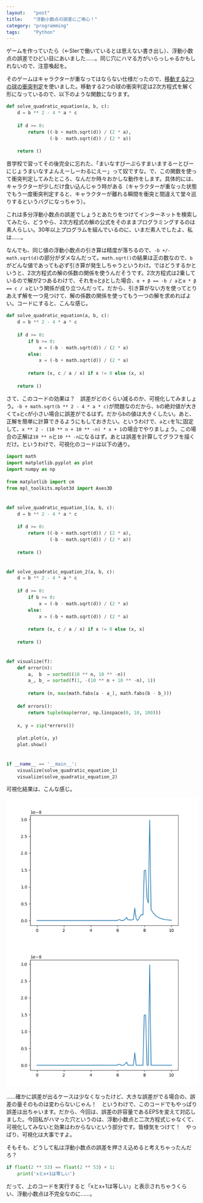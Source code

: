 ```yaml
---
layout:   "post"
title:    "浮動小数点の誤差にご用心！"
category: "programming"
tags:     "Python"
---
```


ゲームを作っていたら（←SIerで働いているとは思えない書き出し）、浮動小数点の誤差でひどい目にあいました……。同じ穴にハマる方がいらっしゃるかもしれないので、注意喚起を。

そのゲームはキャラクターが重なってはならない仕様だったので、[移動する2つの球の衝突判定](http://marupeke296.com/COL_3D_No9_GetSphereColliTimeAndPos.html)を使いました。移動する2つの球の衝突判定は2次方程式を解く形になっているので、以下のような関数になります。

```python
def solve_quadratic_equation(a, b, c):
    d = b ** 2 - 4 * a * c

    if d >= 0:
        return ((-b + math.sqrt(d)) / (2 * a),
                (-b - math.sqrt(d)) / (2 * a))

    return ()
```

昔学校で習ってその後完全に忘れた、「まいなすびーぷらすまいまするーとびーにじょうまいなすよんえーしーわるにえー」って奴ですな。で、この関数を使って衝突判定してみたところ、なんだか時々おかしな動作をします。具体的には、キャラクターが少しだけ食い込んじゃう時がある（キャラクターが重なった状態でもう一度衝突判定すると、キャラクターが離れる瞬間を衝突と間違えて堂々巡りするというバグになっちゃう）。

これは多分浮動小数点の誤差でしょうとあたりをつけてインターネットを検索してみたら、どうやら、2次方程式の解の公式をそのままプログラミングするのは素人らしい。30年以上プログラムを組んでいるのに、いまだ素人でしたよ、私は……。

なんでも、同じ値の浮動小数点の引き算は精度が落ちるので、`-b +/- math.sqrt(d)`の部分がダメなんだって。`math.sqrt()`の結果は正の数なので、`b`がどんな値であっても必ず引き算が発生しちゃうというわけ。ではどうするかというと、2次方程式の解の係数の関係を使うんだそうです。2次方程式は2乗しているので解が2つあるわけで、それを`α`と`β`とした場合、`α + β == -b / a`と`α * β == c / a`という関係が成り立つんだって。だから、引き算がない方を使ってとりあえず解を一つ見つけて、解の係数の関係を使ってもう一つの解を求めればよい。コードにすると、こんな感じ。

```python
def solve_quadratic_equation(a, b, c):
    d = b ** 2 - 4 * a * c

    if d >= 0:
        if b >= 0:
            x = (-b - math.sqrt(d)) / (2 * a)
        else:
            x = (-b + math.sqrt(d)) / (2 * a)

        return (x, c / a / x) if x != 0 else (x, x)

    return ()
```

さて、このコードの効果は？　誤差がどのくらい減るのか、可視化してみましょう。`-b + math.sqrt(b ** 2 - 4 * a * c)`が問題なのだから、`b`の絶対値が大きくて`a`と`c`が小さい場合に誤差がでるはず。だからbの値は大きくしたい。あと、正解を簡単に計算できるようにもしておきたい。というわけで、`a`と`c`を1に固定して、`x ** 2 - (10 ** n + 10 ** -n) * x + 1`の場合でやりましょう。この場合の正解は`10 ** n`と`10 ** -n`になるはず。あとは誤差を計算してグラフを描くだけ。というわけで、可視化のコードは以下の通り。

```python
import math
import matplotlib.pyplot as plot
import numpy as np

from matplotlib import cm
from mpl_toolkits.mplot3d import Axes3D


def solve_quadratic_equation_1(a, b, c):
    d = b ** 2 - 4 * a * c

    if d >= 0:
        return ((-b + math.sqrt(d)) / (2 * a),
                (-b - math.sqrt(d)) / (2 * a))

    return ()


def solve_quadratic_equation_2(a, b, c):
    d = b ** 2 - 4 * a * c

    if d >= 0:
        if b >= 0:
            x = (-b - math.sqrt(d)) / (2 * a)
        else:
            x = (-b + math.sqrt(d)) / (2 * a)

        return (x, c / a / x) if x != 0 else (x, x)

    return ()
 

def visualize(f):
    def error(n):
        a,  b  = sorted((10 ** n, 10 ** -n))
        a_, b_ = sorted(f(1, -(10 ** n + 10 ** -n), 1))

        return (n, max(math.fabs(a - a_), math.fabs(b - b_)))

    def errors():
        return tuple(map(error, np.linspace(0, 10, 100)))

    x, y = zip(*errors())
    
    plot.plot(x, y)
    plot.show()


if __name__ == '__main__':
    visualize(solve_quadratic_equation_1)
    visualize(solve_quadratic_equation_2)
```

可視化結果は、こんな感じ。

![誤差多い](/images/2017-04-27/quadratic_equation_1.png)
![誤差少ない？](/images/2017-04-27/quadratic_equation_2.png)

……確かに誤差が出るケースは少なくなったけど、大きな誤差がでる場合の、誤差の量そのものは変わらないじゃん！　というわけで、このコードでもやっぱり誤差は出ちゃいます。だから、今回は、誤差の許容量であるEPSを変えて対応しました。今回私がハマった穴というのは、浮動小数点と二次方程式じゃなくて、可視化してみないと効果はわからないという部分です。皆様気をつけて！　やっぱり、可視化は大事ですよ。

そもそも、どうして私は浮動小数点の誤差を押さえ込めると考えちゃったんだろ？

```python
if float(2 ** 53) == float(2 ** 53) + 1:
    print('xとx+1は等しい')
```

だって、上のコードを実行すると「xとx+1は等しい」と表示されちゃうくらい、浮動小数点は不完全なのに……。
